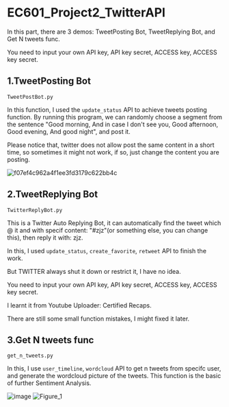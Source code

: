 # EC601_Project2_TwitterAPI

In this part, there are 3 demos: TweetPosting Bot, TweetReplying Bot, and Get N tweets func.

You need to input your own API key, API key secret, ACCESS key, ACCESS key secret.

## 1.TweetPosting Bot
`TweetPostBot.py`

In this function, I used the `update_status` API to achieve tweets posting function. By running this program, we can randomly choose a segment from the sentence "Good morning, And in case I don't see you, Good afternoon, Good evening, And good night", and post it. 

Please notice that, twitter does not allow post the same content in a short time, so sometimes it might not work, if so, just change the content you are posting.

![f07ef4c962a4f1ee3fd3179c622bb4c](https://user-images.githubusercontent.com/90535023/141606927-1dbd84c5-d082-42bf-b750-89d360c7a48b.jpg)

## 2.TweetReplying Bot
`TwitterReplyBot.py`

This is a Twitter Auto Replying Bot, it can automatically find the tweet which @ it and with specif content: "#zjz"(or something else, you can change this), then reply it with: zjz. 

In this, I used `update_status`, `create_favorite`, `retweet` API to finish the work.

But TWITTER always shut it down or restrict it, I have no idea.

You need to input your own API key, API key secret, ACCESS key, ACCESS key secret.

I learnt it from Youtube Uploader: Certified Recaps.

There are still some small function mistakes, I might fixed it later.

## 3.Get N tweets func
`get_n_tweets.py`

In this, I use `user_timeline`, `wordcloud` API to get n tweets from specifc user, and generate the wordcloud picture of the tweets. This function is the basic of further Sentiment Analysis.

![image](https://user-images.githubusercontent.com/90535023/141607512-f2dfda71-5f1d-47cb-9a2a-0d2956d30ecb.png)
![Figure_1](https://user-images.githubusercontent.com/90535023/141607546-8435e390-806b-46df-898f-190687c3b9ee.png)

